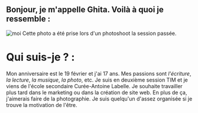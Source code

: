 ## Bonjour, je m'appelle Ghita. Voilà à quoi je ressemble : 
![moi](https://user-images.githubusercontent.com/93718412/152187730-88b969de-0acd-4ecd-afa9-66bf157e0211.jpg)
Cette photo a été prise lors d'un photoshoot la session passée. 

# Qui suis-je ? : 
Mon anniversaire est le 19 février et j'ai 17 ans. Mes passions sont *l'écriture*, *la lecture*, *la musique*, *la photo*, etc. Je suis en deuxième session TIM et je viens de l'école secondaire Curée-Antoine Labelle. Je souhaite travailler plus tard dans le marketing ou dans la création de site web. En plus de ça, j'aimerais faire de la photographie. Je suis quelqu'un d'assez organisée si je trouve la motivation de l'être. 




